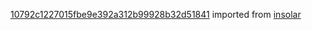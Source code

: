 [10792c1227015fbe9e392a312b99928b32d51841](https://github.com/insolar/insolar/commit/10792c1227015fbe9e392a312b99928b32d51841) imported from [insolar](https://github.com/insolar/insolar)
